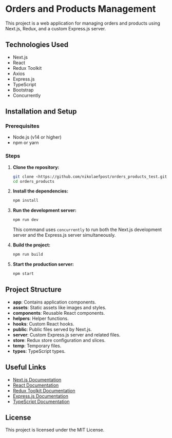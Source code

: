 # Orders and Products Management

This project is a web application for managing orders and products using Next.js, Redux, and a custom Express.js server.

## Technologies Used

- Next.js
- React
- Redux Toolkit
- Axios
- Express.js
- TypeScript
- Bootstrap
- Concurrently

## Installation and Setup

### Prerequisites

- Node.js (v14 or higher)
- npm or yarn

### Steps

1. **Clone the repository:**
    ```sh
    git clone <https://github.com/nikolaefpost/orders_products_test.git>
    cd orders_products
    ```

2. **Install the dependencies:**
    ```sh
    npm install
    ```

3. **Run the development server:**
    ```sh
    npm run dev
    ```

   This command uses `concurrently` to run both the Next.js development server and the Express.js server simultaneously.

4. **Build the project:**
    ```sh
    npm run build
    ```

5. **Start the production server:**
    ```sh
    npm start
    ```

## Project Structure

- **app**: Contains application components.
- **assets**: Static assets like images and styles.
- **components**: Reusable React components.
- **helpers**: Helper functions.
- **hooks**: Custom React hooks.
- **public**: Public files served by Next.js.
- **server**: Custom Express.js server and related files.
- **store**: Redux store configuration and slices.
- **temp**: Temporary files.
- **types**: TypeScript types.



## Useful Links

- [Next.js Documentation](https://nextjs.org/docs)
- [React Documentation](https://reactjs.org/docs/getting-started.html)
- [Redux Toolkit Documentation](https://redux-toolkit.js.org/introduction/getting-started)
- [Express.js Documentation](https://expressjs.com/)
- [TypeScript Documentation](https://www.typescriptlang.org/docs/)

## License

This project is licensed under the MIT License.
